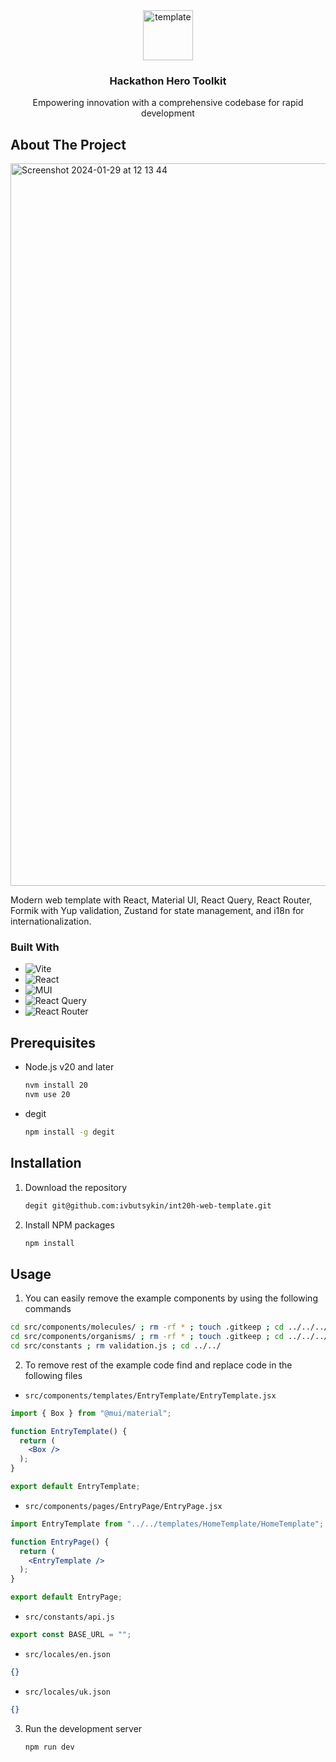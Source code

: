 <div align="center">
  <a href="https://github.com/ivbutsykin/int20h-web-template">
    <img width="80" height="80" src="https://img.icons8.com/color/80/template.png" alt="template"/>
  </a>


<h3 align="center">Hackathon Hero Toolkit</h3>

  <p align="center">
    Empowering innovation with a comprehensive codebase for rapid development
  </p>
</div>

## About The Project

<img width="1156" alt="Screenshot 2024-01-29 at 12 13 44" src="https://github.com/ivbutsykin/int20h-web-template/assets/42767822/c718f88c-e007-494f-8b81-c97b3d1de3b2">

Modern web template with React, Material UI, React Query, React Router, Formik with Yup validation, Zustand for state management, and i18n for internationalization.

### Built With

- ![Vite](https://img.shields.io/badge/vite-%23646CFF.svg?style=for-the-badge&logo=vite&logoColor=white)
- ![React](https://img.shields.io/badge/react-%2320232a.svg?style=for-the-badge&logo=react&logoColor=%2361DAFB)
- ![MUI](https://img.shields.io/badge/MUI-%230081CB.svg?style=for-the-badge&logo=mui&logoColor=white)
- ![React Query](https://img.shields.io/badge/-React%20Query-FF4154?style=for-the-badge&logo=react%20query&logoColor=white)
- ![React Router](https://img.shields.io/badge/React_Router-CA4245?style=for-the-badge&logo=react-router&logoColor=white)

## Prerequisites

- Node.js v20 and later
  ```sh
  nvm install 20
  nvm use 20
  ```

- degit
  ```sh
  npm install -g degit
  ```

## Installation

1. Download the repository
   ```sh
   degit git@github.com:ivbutsykin/int20h-web-template.git
   ```
2. Install NPM packages
   ```sh
   npm install
   ```

## Usage

1. You can easily remove the example components by using the following commands
```sh
cd src/components/molecules/ ; rm -rf * ; touch .gitkeep ; cd ../../../
cd src/components/organisms/ ; rm -rf * ; touch .gitkeep ; cd ../../../
cd src/constants ; rm validation.js ; cd ../../
```

2. To remove rest of the example code find and replace code in the following files

- `src/components/templates/EntryTemplate/EntryTemplate.jsx`
```jsx
import { Box } from "@mui/material";

function EntryTemplate() {
  return (
    <Box />
  );
}

export default EntryTemplate;
```

- `src/components/pages/EntryPage/EntryPage.jsx`
```jsx
import EntryTemplate from "../../templates/HomeTemplate/HomeTemplate";

function EntryPage() {
  return (
    <EntryTemplate />
  );
}

export default EntryPage;
```

- `src/constants/api.js`
```js
export const BASE_URL = "";
```

- `src/locales/en.json`
```json
{}
```

- `src/locales/uk.json`
```json
{}
```

3. Run the development server
   ```sh
   npm run dev
   ```

